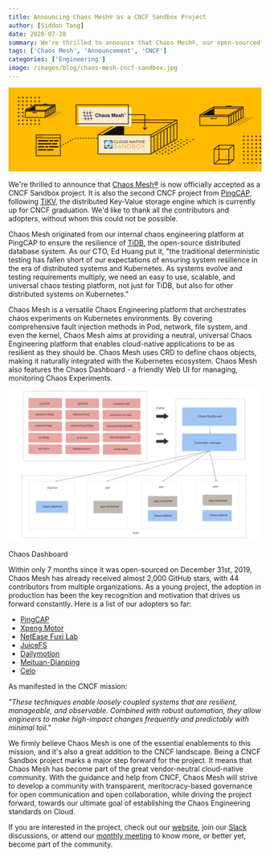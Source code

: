 ```yaml
---
title: Announcing Chaos Mesh® as a CNCF Sandbox Project
author: [Siddon Tang]
date: 2020-07-28
summary: We're thrilled to announce that Chaos Mesh®, our open-sourced Chaos Engineering platform for Kubernetes, is now officially accepted as a CNCF Sandbox project. 
tags: ['Chaos Mesh', 'Announcement', 'CNCF']
categories: ['Engineering']
image: /images/blog/chaos-mesh-cncf-sandbox.jpg
---
```


![HTAP database](media/chaos-mesh-cncf-sandbox.jpg) 

We're thrilled to announce that [Chaos Mesh®](https://chaos-mesh.org/) is now officially accepted as a CNCF Sandbox project. It is also the second CNCF project from [PingCAP](http://www.pingcap.com), following [TiKV](http://tikv.org), the distributed Key-Value storage engine which is currently up for CNCF graduation. We'd like to thank all the contributors and adopters, without whom this could not be possible. 

Chaos Mesh originated from our internal chaos engineering platform at PingCAP to ensure the resilience of [TiDB](https://docs.pingcap.com/tidb/stable/overview), the open-source distributed database system. As our CTO, Ed Huang put it, "the traditional deterministic testing has fallen short of our expectations of ensuring system resilience in the era of distributed systems and Kubernetes. As systems evolve and testing requirements multiply, we need an easy to use, scalable, and universal chaos testing platform, not just for TiDB, but also for other distributed systems on Kubernetes." 

Chaos Mesh is a versatile Chaos Engineering platform that orchestrates chaos experiments on Kubernetes environments. By covering comprehensive fault injection methods in Pod, network, file system, and even the kernel, Chaos Mesh aims at providing a neutral, universal Chaos Engineering platform that enables cloud-native applications to be as resilient as they should be. Chaos Mesh uses CRD to define chaos objects, making it naturally integrated with the Kubernetes ecosystem. Chaos Mesh also features the Chaos Dashboard - a friendly Web UI for managing, monitoring Chaos Experiments. 

![Chaos Dashboard](media/chaos-dashboard-architecture.jpg)
<div class="caption-center"> Chaos Dashboard </div>

Within only 7 months since it was open-sourced on December 31st, 2019, Chaos Mesh has already received almost 2,000 GitHub stars, with 44 contributors from multiple organizations. As a young project, the adoption in production has been the key recognition and motivation that drives us forward constantly. Here is a list of our adopters so far:

* [PingCAP](https://www.pingcap.com)
* [Xpeng Motor](https://en.xiaopeng.com/)
* [NetEase Fuxi Lab](https://www.crunchbase.com/organization/netease-fuxi-lab)
* [JuiceFS](http://juicefs.com/?hl=en)
* [Dailymotion](https://www.dailymotion.com/)
* [Meituan-Dianping](https://about.meituan.com/en)
* [Celo](https://celo.org/)

As manifested in the CNCF mission:

_"These techniques enable loosely coupled systems that are resilient, manageable, and observable. Combined with robust automation, they allow engineers to make high-impact changes frequently and predictably with minimal toil."_

We firmly believe Chaos Mesh is one of the essential enablements to this mission, and it's also a great addition to the CNCF landscape. Being a CNCF Sandbox project marks a major step forward for the project. It means that Chaos Mesh has become part of the great vendor-neutral cloud-native community. With the guidance and help from CNCF, Chaos Mesh will strive to develop a community with transparent, meritocracy-based governance for open communication and open collaboration, while driving the project forward, towards our ultimate goal of establishing the Chaos Engineering standards on Cloud.

If you are interested in the project, check out our [website](https://chaos-mesh.org/), join our [Slack](https://cloud-native.slack.com/archives/C018JJ686BS) discussions, or attend our [monthly meeting](https://docs.google.com/document/d/1H8IfmhIJiJ1ltg-XLjqR_P_RaMHUGrl1CzvHnKM_9Sc/edit) to know more, or better yet, become part of the community.
